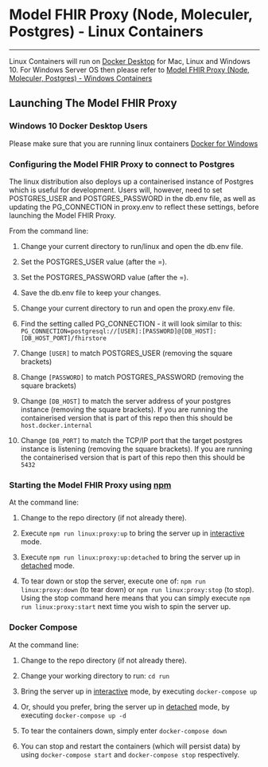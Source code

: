 # Model FHIR Proxy (Node, Moleculer, Postgres) - Linux Containers

---

Linux Containers will run on [Docker Desktop](https://www.docker.com/products/docker-desktop) for Mac, Linux and Windows 10. For Windows Server OS then please refer to [Model FHIR Proxy (Node, Moleculer, Postgres) - Windows Containers](windows.md)

## Launching The Model FHIR Proxy

### Windows 10 Docker Desktop Users
Please make sure that you are running linux containers [Docker for Windows](https://docs.docker.com/docker-for-windows/#switch-between-windows-and-linux-containers)

### Configuring the Model FHIR Proxy to connect to Postgres
The linux distribution also deploys up a containerised instance of Postgres which is useful for development. Users will, however, need to set POSTGRES_USER and POSTGRES_PASSWORD in the db.env file, as well as updating the PG_CONNECTION in proxy.env to reflect these settings, before launching the Model FHIR Proxy.

From the command line:

1. Change your current directory to run/linux and open the db.env file.

2. Set the POSTGRES_USER value (after the =).

3. Set the POSTGRES_PASSWORD value (after the =).

4. Save the db.env file to keep your changes.

4. Change your current directory to run and open the proxy.env file.

5. Find the setting called PG_CONNECTION - it will look similar to this: `PG_CONNECTION=postgresql://[USER]:[PASSWORD]@[DB_HOST]:[DB_HOST_PORT]/fhirstore`

6. Change `[USER]` to match POSTGRES_USER (removing the square brackets)

7. Change `[PASSWORD]` to match POSTGRES_PASSWORD (removing the square brackets)

8. Change `[DB_HOST]` to match the server address of your postgres instance (removing the square brackets). If you are running the containerised version that is part of this repo then this should be `host.docker.internal` 

9. Change `[DB_PORT]` to match the TCP/IP port that the target postgres instance is listening (removing the square brackets). If you are running the containerised version that is part of this repo then this should be `5432`

### Starting the Model FHIR Proxy using [npm](https://www.npmjs.com)
At the command line:

1. Change to the repo directory (if not already there).

2. Execute `npm run linux:proxy:up` to bring the server up in [interactive](https://docs.docker.com/engine/reference/commandline/exec/) mode.

3. Execute `npm run linux:proxy:up:detached` to bring the server up in [detached](https://docs.docker.com/engine/reference/commandline/exec/) mode.

4. To tear down or stop the server, execute one of: `npm run linux:proxy:down` (to tear down) or `npm run linux:proxy:stop` (to stop). Using the stop command here means that you can simply execute `npm run linux:proxy:start` next time you wish to spin the server up.

### Docker Compose
At the command line:

1. Change to the repo directory (if not already there).

2. Change your working directory to run: `cd run`

3. Bring the server up in [interactive](https://docs.docker.com/engine/reference/commandline/exec/) mode, by executing `docker-compose up`

4. Or, should you prefer, bring the server up in [detached](https://docs.docker.com/engine/reference/commandline/exec/) mode, by executing `docker-compose up -d`

5. To tear the containers down, simply enter `docker-compose down`

6. You can stop and restart the containers (which will persist data) by using `docker-compose start` and `docker-compose stop` respectively.
